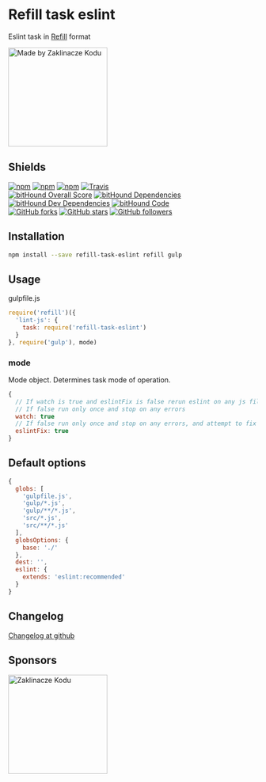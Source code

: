# Refill task eslint

Eslint task in [Refill](https://github.com/refilljs/refill) format

[<img alt="Made by Zaklinacze Kodu" src="http://zaklinaczekodu.com/_assets/madeBy.svg" width="200">](http://zaklinaczekodu.com)

Shields
-------

[![npm](https://img.shields.io/npm/v/refill-task-eslint.svg?style=flat-square)](https://www.npmjs.com/package/refill-task-eslint)
[![npm](https://img.shields.io/npm/l/refill-task-eslint.svg?style=flat-square)](https://www.npmjs.com/package/refill-task-eslint)
[![npm](https://img.shields.io/npm/dm/refill-task-eslint.svg?style=flat-square)](https://www.npmjs.com/package/refill-task-eslint)
[![Travis](https://img.shields.io/travis/refilljs/refill-task-eslint/master.svg?style=flat-square)](https://travis-ci.org/refilljs/refill-task-eslint)<br>
[![bitHound Overall Score](https://www.bithound.io/github/refilljs/refill-task-eslint/badges/score.svg)](https://www.bithound.io/github/refilljs/refill-task-eslint)
[![bitHound Dependencies](https://www.bithound.io/github/refilljs/refill-task-eslint/badges/dependencies.svg)](https://www.bithound.io/github/refilljs/refill-task-eslint/master/dependencies/npm)
[![bitHound Dev Dependencies](https://www.bithound.io/github/refilljs/refill-task-eslint/badges/devDependencies.svg)](https://www.bithound.io/github/refilljs/refill-task-eslint/master/dependencies/npm)
[![bitHound Code](https://www.bithound.io/github/refilljs/refill-task-eslint/badges/code.svg)](https://www.bithound.io/github/refilljs/refill-task-eslint)<br>
[![GitHub forks](https://img.shields.io/github/forks/refilljs/refill-task-eslint.svg?style=flat-square)](https://github.com/refilljs/refill-task-eslint)
[![GitHub stars](https://img.shields.io/github/stars/refilljs/refill-task-eslint.svg?style=flat-square)](https://github.com/refilljs/refill-task-eslint)
[![GitHub followers](https://img.shields.io/github/followers/refilljs.svg?style=flat-square)](https://github.com/refilljs/refill-task-eslint)

Installation
------------

```bash
npm install --save refill-task-eslint refill gulp
```

Usage
-----

gulpfile.js

```javaScript
require('refill')({
  'lint-js': {
    task: require('refill-task-eslint')
  }
}, require('gulp'), mode)
```

### mode

Mode object. Determines task mode of operation.

```javaScript
{
  // If watch is true and eslintFix is false rerun eslint on any js file changes. Do not stop on errors.
  // If false run only once and stop on any errors
  watch: true
  // If false run only once and stop on any errors, and attempt to fix what can be fixed automatically by eslint itself
  eslintFix: true
}
```

Default options
---------------

```javaScript
{
  globs: [
    'gulpfile.js',
    'gulp/*.js',
    'gulp/**/*.js',
    'src/*.js',
    'src/**/*.js'
  ],
  globsOptions: {
    base: './'
  },
  dest: '',
  eslint: {
    extends: 'eslint:recommended'
  }
}
```

Changelog
---------

[Changelog at github](https://github.com/refilljs/refill-task-eslint/releases)

Sponsors
--------

[<img alt="Zaklinacze Kodu" src="http://zaklinaczekodu.com/_assets/logo.svg" width="200">](http://zaklinaczekodu.com)
